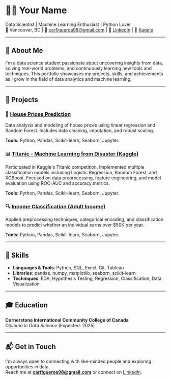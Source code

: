 # 👩‍💻 Your Name

Data Scientist | Machine Learning Enthusiast | Python Lover  
📍 Vancouver, BC | 📧 carfigueroa98@gmail.com | 💼 [LinkedIn](https://linkedin.com/in/carlos-figueroa-rodriguez) | 🧠 [Kaggle](https://www.kaggle.com/carlosfigueroa98)

---

## 📌 About Me

I'm a data science student passionate about uncovering insights from data, solving real-world problems, and continuously learning new tools and techniques. This portfolio showcases my projects, skills, and achievements as I grow in the field of data analytics and machine learning.

---

## 💼 Projects

### 🧠 **[House Prices Prediction](https://github.com/krlove98/Housing_Prices)**  
Data analysis and modeling of house prices using linear regression and Random Forest. Includes data cleaning, imputation, and robust scaling.

**Tools:** Python, Pandas, Scikit-learn, Seaborn, Jupyter.

### 📊 **[Titanic - Machine Learning from Disaster (Kaggle)](https://github.com/krlove98/titanic_comp)**  
Participated in Kaggle's Titanic competition. Implemented multiple classification models including Logistic Regression, Random Forest, and XGBoost. Focused on data preprocessing, feature engineering, and model evaluation using ROC-AUC and accuracy metrics.

**Tools:** Python, Pandas, Scikit-learn, Seaborn, Jupyter.

### 🔍 **[Income Classification (Adult Income)](https://github.com/krlove98/adult_income)**  
Applied preprocessing techniques, categorical encoding, and classification models to predict whether an individual earns over $50K per year.

**Tools:** Python, Pandas, Scikit-learn, Seaborn, Jupyter.

---

## 🧰 Skills

- **Languages & Tools**: Python, SQL, Excel, Git, Tableau  
- **Libraries**: pandas, numpy, matplotlib, seaborn, scikit-learn  
- **Techniques**: EDA, Hypothesis Testing, Regression, Classification, Data Visualization  

---

## 🎓 Education

**Cornerstone International Community College of Canada**  
*Diploma in Data Science* (Expected: 2025)

---

## 📬 Get in Touch

I'm always open to connecting with like-minded people and exploring opportunities in data.  
Reach me at **carfigueroa98@gmail.com** or connect on [LinkedIn](https://linkedin.com/in/carlos-figueroa-rodriguez).
